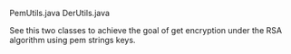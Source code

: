 PemUtils.java
DerUtils.java

See this two classes to achieve the goal of get encryption under the RSA algorithm using pem strings keys.
